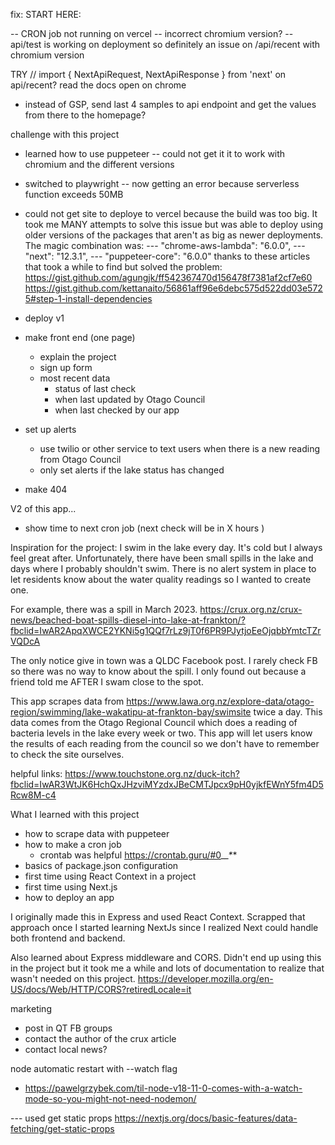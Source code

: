 fix:
START HERE:



-- CRON job not running on vercel -- incorrect chromium version?
  -- api/test is working on deployment so definitely an issue on /api/recent with chromium version

TRY // import { NextApiRequest, NextApiResponse } from 'next' on api/recent?
read the docs open on chrome


- instead of GSP, send last 4 samples to api endpoint and get the values from there to the homepage?


challenge with this project
- learned how to use puppeteer -- could not get it it to work with chromium and the different versions
- switched to playwright -- now getting an error because serverless function exceeds 50MB
- could not get site to deploye to vercel because the build was too big. It took me MANY attempts to solve this issue but was able to deploy using older versions of the packages that aren't as big as newer deployments. The magic combination was:
--- "chrome-aws-lambda": "6.0.0",
--- "next": "12.3.1",
--- "puppeteer-core": "6.0.0"
thanks to these articles that took a while to find but solved the problem:
https://gist.github.com/agungjk/ff542367470d156478f7381af2cf7e60
https://gist.github.com/kettanaito/56861aff96e6debc575d522dd03e5725#step-1-install-dependencies



- deploy v1
- make front end (one page)
  - explain the project
  - sign up form
  - most recent data
    - status of last check
    - when last updated by Otago Council
    - when last checked by our app
- set up alerts
  - use twilio or other service to text users when there is a new reading from Otago Council
  - only set alerts if the lake status has changed
- make 404

V2 of this app...
- show time to next cron job (next check will be in X hours )

Inspiration for the project:
I swim in the lake every day. It's cold but I always feel great after. Unfortunately, there have been small spills in the lake and days where I probably shouldn't swim. There is no alert system in place to let residents know about the water quality readings so I wanted to create one.

For example, there was a spill in March 2023.
https://crux.org.nz/crux-news/beached-boat-spills-diesel-into-lake-at-frankton/?fbclid=IwAR2ApqXWCE2YKNi5g1QQf7rLz9jT0f6PR9PJytjoEeOjqbbYmtcTZrVQDcA

The only notice give in town was a QLDC Facebook post. I rarely check FB so there was no way to know about the spill. I only found out because a friend told me AFTER I swam close to the spot.

This app scrapes data from https://www.lawa.org.nz/explore-data/otago-region/swimming/lake-wakatipu-at-frankton-bay/swimsite twice a day. This data comes from the Otago Regional Council which does a reading of bacteria levels in the lake every week or two. This app will let users know the results of each reading from the council so we don't have to remember to check the site ourselves.




helpful links:
https://www.touchstone.org.nz/duck-itch?fbclid=IwAR3WtJK6HchQxJHzviMYzdxJBeCMTJpcx9pH0yjkfEWnY5fm4D5Rcw8M-c4

What I learned with this project
- how to scrape data with puppeteer
- how to make a cron job
  - crontab was helpful https://crontab.guru/#0_*_*_*_*
- basics of package.json configuration
- first time using React Context in a project
- first time using Next.js
- how to deploy an app

I originally made this in Express and used React Context. Scrapped that approach once I started learning NextJs since I realized Next could handle both frontend and backend.

Also learned about Express middleware and CORS. Didn't end up using this in the project but it took me a while and lots of documentation to realize that wasn't needed on this project.
  https://developer.mozilla.org/en-US/docs/Web/HTTP/CORS?retiredLocale=it

marketing
- post in QT FB groups
- contact the author of the crux article
- contact local news?



node automatic restart with --watch flag
- https://pawelgrzybek.com/til-node-v18-11-0-comes-with-a-watch-mode-so-you-might-not-need-nodemon/


--- used get static props
https://nextjs.org/docs/basic-features/data-fetching/get-static-props
